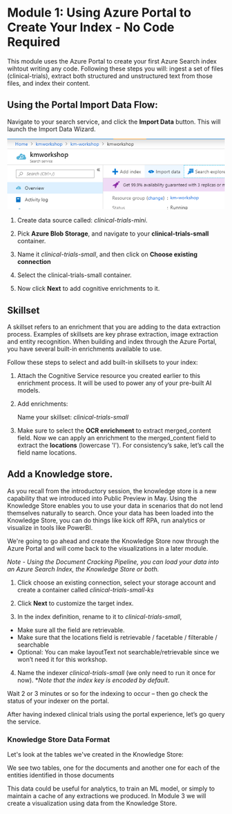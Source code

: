 
# Module 1: Using Azure Portal to Create Your Index - No Code Required

This module uses the Azure Portal to create your first Azure Search index wihtout writing any code.  Following these steps you will: ingest a set of files (clinical-trials), extract both structured and unstructured text from those files, and index their content.

## Using the Portal Import Data Flow:

Navigate to your search service, and click the **Import Data** button. This will launch the Import Data Wizard.

 ![](images/importdata.png)
 
1.	Create data source called: *clinical-trials-mini*.
 
2. Pick **Azure Blob Storage**, and navigate to your **clinical-trials-small** container.
3. Name it *clinical-trials-small*, and then click on **Choose existing connection**
4. Select the clinical-trials-small container.
5. Now click **Next** to add cognitive enrichments to it.

## Skillset
A skillset refers to an enrichment that you are adding to the data extraction process.  Examples of skillsets are key phrase extraction, image extraction and entity recognition.  When building and index through the Azure Portal, you have several built-in enrichments available to use.  

Follow these steps to select and add built-in skillsets to your index:

1. Attach the Cognitive Service resource you created earlier to this enrichment process. It will be used to power any of your pre-built AI models.
2. Add enrichments:

    Name your skillset: *clinical-trials-small*

3. Make sure to select the **OCR enrichment** to extract merged_content field.  Now we can apply an enrichment to the merged_content field to extract the **locations** (lowercase 'l').  For consistency’s sake, let’s call the field name locations. 

## Add a Knowledge store. 
As you recall from the introductory session, the knowledge store is a new capability that we introduced into Public Preview in May.  Using the Knowledge Store enables you to use your data in scenarios that do not lend themselves naturally to search.  Once your data has been loaded into the Knowledge Store, you can do things like kick off RPA, run analytics or visualize in tools like PowerBI.

We're going to go ahead and create the Knowledge Store now through the Azure Portal and will come back to the visualizations in a later module.

*Note - Using the Document Cracking Pipeline, you can load your data into an Azure Search Index, the Knowledge Store or both.*
1. Click choose an existing connection, select your storage account and create a container called *clinical-trials-small-ks*
2. Click **Next** to customize the target index.

3.	In the index definition, rename to it to *clinical-trials-small*,
- Make sure all the field are retrievable. 
- Make sure that the locations field is retrievable / facetable / filterable / searchable
- Optional: You can make layoutText not searchable/retrievable since we won’t need it for this workshop.

 
4.	Name the indexer *clinical-trials-small* (we only need to run it once for now). **Note that the index key is encoded by default*.
 

Wait 2 or 3 minutes or so for the indexing to occur – then go check the status of your indexer on the portal.  
 
 
After having indexed clinical trials using the portal experience, let’s go query the service.
 
### Knowledge Store Data Format
Let's look at the tables we've created in the Knowledge Store:

We see two tables, one for the documents and another one for each of the entities identified in those documents 
 
This data could be useful for analytics, to train an ML model, or simply to maintain a cache of any extractions we produced. In Module 3 we will create a visualization using data from the Knowledge Store.
